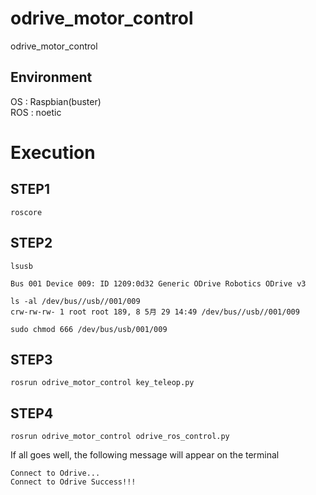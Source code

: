 # odrive_motor_control
odrive_motor_control

## Environment
OS : Raspbian(buster)  
ROS : noetic

# Execution
## STEP1
```
roscore
```

## STEP2
```
lsusb

Bus 001 Device 009: ID 1209:0d32 Generic ODrive Robotics ODrive v3
```

```
ls -al /dev/bus//usb//001/009
crw-rw-rw- 1 root root 189, 8 5月 29 14:49 /dev/bus//usb//001/009
```

```
sudo chmod 666 /dev/bus/usb/001/009
```

## STEP3
```
rosrun odrive_motor_control key_teleop.py
```
## STEP4
```
rosrun odrive_motor_control odrive_ros_control.py
```
If all goes well, the following message will appear on the terminal
```
Connect to Odrive...
Connect to Odrive Success!!!
```
